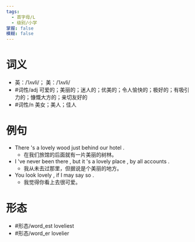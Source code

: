 ```yaml
---
tags:
  - 首字母/L
  - 级别/小学
掌握: false
模糊: false
---
```

# 词义
- 英：/ˈlʌvli/； 美：/ˈlʌvli/
- #词性/adj  可爱的；美丽的；迷人的；优美的；令人愉快的；极好的；有吸引力的；慷慨大方的；亲切友好的
- #词性/n  美女；美人；佳人
# 例句
- There 's a lovely wood just behind our hotel .
	- 在我们旅馆的后面就有一片美丽的树林。
- I 've never been there , but it 's a lovely place , by all accounts .
	- 我从未去过那里，但据说是个美丽的地方。
- You look lovely , if I may say so .
	- 我觉得你看上去很可爱。
# 形态
- #形态/word_est loveliest
- #形态/word_er lovelier
